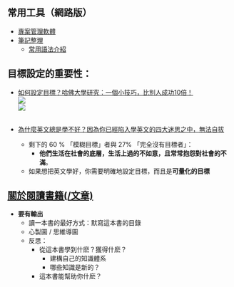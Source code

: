 ## 常用工具（網路版）
- [專案管理軟體](https://trello.com/)
- [筆記整理](https://hackmd.io)
  - [常用語法介紹](https://www.playpcesor.com/2016/10/hackmd-hackpad-markdown.html)


## 目標設定的重要性：
- [如何設定目標？哈佛大學研究：一個小技巧，比別人成功10倍！](https://rich01.com/201710-2/)
  <br>![](https://i0.wp.com/img.rich01.com/uploads/20171206115150_39.jpg)
  <br>![](https://i0.wp.com/img.rich01.com/uploads/20171206115150_81.jpg)
  <br><br>
  
- [為什麼英文總是學不好？因為你已經陷入學英文的四大迷思之中，無法自拔](https://etalkingenglish.com/你也有嗎？學英文的四大迷思/)
  - 剩下的 60 % 「模糊目標」者與 27% 「完全沒有目標者」：
    - **他們生活在社會的底層，生活上過的不如意，且常常抱怨對社會的不滿**。
  - 如果想把英文學好，你需要明確地設定目標，而且是**可量化的目標**


## [關於閱讀書籍(/文章)](https://www.managertoday.com.tw/books/view/56549)
- **要有輸出**
  - 讀一本書的最好方式：默寫這本書的目錄
  - 心製圖 / 思維導圖
  - 反思：
    - 從這本書學到什麽？獲得什麽？
      - 建構自己的知識體系
      - 哪些知識是新的？
    - 這本書能幫助你什麽？
  
